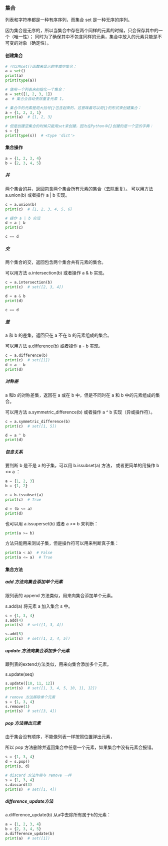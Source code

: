 

### 集合

列表和字符串都是一种有序序列，而集合 set 是一种无序的序列。

因为集合是无序的，所以当集合中存在两个同样的元素的时候，只会保存其中的一个（唯一性）；
同时为了确保其中不包含同样的元素，集合中放入的元素只能是不可变的对象（确定性）。


#### 创建集合


```python 
# 可以用set()函数来显示的生成空集合：
a = set()
print(a)
print(type(a))
```


```python 
# 使用一个列表来初始化一个集合：
a = set([1, 2, 3, 1])
a  # 集合会自动去除重复元素 1。
```


```python 
# 集合中的元素是用大括号{}包含起来的，这意味着可以用{}的形式来创建集合：
a = {1, 2, 3, 1}
print(a)  # {1, 2, 3}
```


```python 
# 但是创建空集合的时候只能用set来创建，因为在Python中{}创建的是一个空的字典：
s = {}
print(type(s))  # <type 'dict'>
```


#### 集合操作


```python 
a = {1, 2, 3, 4}
b = {2, 3, 4, 5}
```


##### 并

两个集合的并，返回包含两个集合所有元素的集合（去除重复）。
可以用方法 a.union(b) 或者操作 a | b 实现。


```python 
c = a.union(b)
print(c)  # {1, 2, 3, 4, 5, 6}

# 操作 a | b 实现
d = a | b
print(c)
```


```python 
c == d
```


##### 交
两个集合的交，返回包含两个集合共有元素的集合。

可以用方法 a.intersection(b) 或者操作 a & b 实现。


```python 
c = a.intersection(b)
print(c)  # set([2, 3, 4])

d = a & b
print(d)

c == d
```


##### 差
a 和 b 的差集，返回只在 a 不在 b 的元素组成的集合。

可以用方法 a.difference(b) 或者操作 a - b 实现。


```python 
c = a.difference(b)
print(c)  # set([1])
d = a - b
print(d)
```


##### 对称差
a 和b 的对称差集，返回在 a 或在 b 中，但是不同时在 a 和 b 中的元素组成的集合。

可以用方法 a.symmetric_difference(b) 或者操作 a ^ b 实现（异或操作符）。


```python 
c = a.symmetric_difference(b)
print(c)  # set([1, 5])

d = a ^ b
print(d)
```


##### 包含关系

要判断 b 是不是 a 的子集，可以用 b.issubset(a) 方法，
或者更简单的用操作 b <= a ：


```python 
a = {1, 2, 3}
b = {1, 2}

c = b.issubset(a)
print(c)  # True

d = (b <= a)
print(d)
```


也可以用 a.issuperset(b) 或者 a >= b 来判断：


```python 
print(a >= b)
```


方法只能用来测试子集，但是操作符可以用来判断真子集：


```python 
print(a < a)  # False
print(a <= a)  # True
```


#### 集合方法

##### add 方法向集合添加单个元素

跟列表的 append 方法类似，用来向集合添加单个元素。

s.add(a) 将元素 a 加入集合 s 中。


```python 
s = {1, 3, 4}
s.add(4)
print(s)  # set([1, 3, 4])

s.add(5)
print(s)  # set([1, 3, 4, 5])
```


##### update 方法向集合添加多个元素
跟列表的extend方法类似，用来向集合添加多个元素。

s.update(seq)


```python 
s.update([10, 11, 12])
print(s)  # set([1, 3, 4, 5, 10, 11, 12])
```


```python 
# remove 方法移除单个元素
s = {1, 3, 4}
s.remove(1)
print(s)  # set([3, 4])
```


##### pop 方法弹出元素
由于集合没有顺序，不能像列表一样按照位置弹出元素，

所以 pop 方法删除并返回集合中任意一个元素，如果集合中没有元素会报错。


```python 
s = {1, 3, 4}
d = s.pop()
print(s, d)
```


```python 
# discard 方法作用与 remove 一样
s = {1, 3, 4}
s.discard(3)
print(s)  # set([1, 4])
```


##### difference_update方法

a.difference_update(b) 从a中去除所有属于b的元素：


```python 
a = {1, 2, 3, 4}
b = {2, 3, 4, 5}
a.difference_update(b)
print(a)  # set([1])
```


